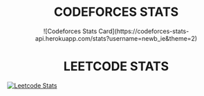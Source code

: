 <h1 align="center">CODEFORCES STATS</h1>


<p align="center">
    ![Codeforces Stats Card](https://codeforces-stats-api.herokuapp.com/stats?username=newb_ie&theme=2)
</p>

<h1 align="center">LEETCODE STATS</h1>

[![Leetcode Stats](https://leetcode.card.workers.dev/?username=newb_ie&theme=nord)](https://leetcode.com/newb_ie)




